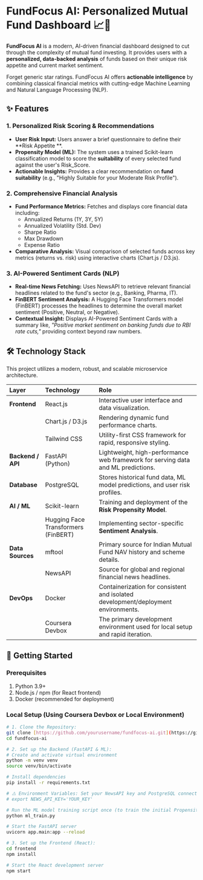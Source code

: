 # $\text{FundFocus}$ AI: Personalized Mutual Fund Dashboard 📈🧠

**$\text{FundFocus}$ AI** is a modern, AI-driven financial dashboard designed to cut through the complexity of mutual fund investing. It provides users with a **personalized, data-backed analysis** of funds based on their unique risk appetite and current market sentiment.

Forget generic star ratings. $\text{FundFocus}$ AI offers **actionable intelligence** by combining classical financial metrics with cutting-edge Machine Learning and Natural Language Processing ($\text{NLP}$).

## ✨ Features

### 1. Personalized Risk Scoring & Recommendations

* **User Risk Input:** Users answer a brief questionnaire to define their **Risk Appetite **.
* **Propensity Model (ML):** The system uses a trained $\text{Scikit-learn}$ classification model to score the **suitability** of every selected fund against the user's $\text{Risk\_Score}$.
* **Actionable Insights:** Provides a clear recommendation on **fund suitability** (e.g., "Highly Suitable for your Moderate Risk Profile").

### 2. Comprehensive Financial Analysis

* **Fund Performance Metrics:** Fetches and displays core financial data including:
    * Annualized Returns (1Y, 3Y, 5Y)
    * Annualized Volatility ($\text{Std. Dev}$)
    * $\text{Sharpe Ratio}$
    * $\text{Max Drawdown}$
    * Expense Ratio
* **Comparative Analysis:** Visual comparison of selected funds across key metrics (returns vs. risk) using interactive charts ($\text{Chart.js}$ / $\text{D3.js}$).

### 3. AI-Powered Sentiment Cards (NLP)

* **Real-time News Fetching:** Uses $\text{NewsAPI}$ to retrieve relevant financial headlines related to the fund's sector (e.g., Banking, Pharma, $\text{IT}$).
* **FinBERT Sentiment Analysis:** A $\text{Hugging Face Transformers}$ model ($\text{FinBERT}$) processes the headlines to determine the overall market sentiment ($\text{Positive}$, $\text{Neutral}$, or $\text{Negative}$).
* **Contextual Insight:** Displays $\text{AI-Powered Sentiment Cards}$ with a summary like, *"Positive market sentiment on banking funds due to $\text{RBI}$ rate cuts,"* providing context beyond raw numbers.

## 🛠️ Technology Stack

This project utilizes a modern, robust, and scalable microservice architecture.

| Layer | Technology | Role |
| :--- | :--- | :--- |
| **Frontend** | $\text{React.js}$ | Interactive user interface and data visualization. |
| | $\text{Chart.js}$ / $\text{D3.js}$ | Rendering dynamic fund performance charts. |
| | $\text{Tailwind CSS}$ | Utility-first $\text{CSS}$ framework for rapid, responsive styling. |
| **Backend / API** | $\text{FastAPI}$ (Python) | Lightweight, high-performance web framework for serving data and $\text{ML}$ predictions. |
| **Database** | $\text{PostgreSQL}$ | Stores historical fund data, $\text{ML}$ model predictions, and user risk profiles. |
| **AI / ML** | $\text{Scikit-learn}$ | Training and deployment of the **Risk Propensity Model**. |
| | $\text{Hugging Face Transformers}$ ($\text{FinBERT}$) | Implementing sector-specific **Sentiment Analysis**. |
| **Data Sources** | $\text{mftool}$ | Primary source for Indian Mutual Fund $\text{NAV}$ history and scheme details. |
| | $\text{NewsAPI}$ | Source for global and regional financial news headlines. |
| **DevOps** | $\text{Docker}$ | Containerization for consistent and isolated development/deployment environments. |
| | $\text{Coursera Devbox}$ | The primary development environment used for local setup and rapid iteration. |

## 🚀 Getting Started

### Prerequisites

1.  Python 3.9+
2.  $\text{Node.js}$ / $\text{npm}$ (for $\text{React}$ frontend)
3.  $\text{Docker}$ (recommended for deployment)

### Local Setup (Using Coursera Devbox or Local Environment)

```bash
# 1. Clone the Repository:
git clone [https://github.com/yourusername/fundfocus-ai.git](https://github.com/yourusername/fundfocus-ai.git)
cd fundfocus-ai

# 2. Set up the Backend (FastAPI & ML):
# Create and activate virtual environment
python -m venv venv
source venv/bin/activate 

# Install dependencies
pip install -r requirements.txt 

# ⚠️ Environment Variables: Set your NewsAPI key and PostgreSQL connection string
# export NEWS_API_KEY='YOUR_KEY' 

# Run the ML model training script once (to train the initial Propensity Model)
python ml_train.py 

# Start the FastAPI server
uvicorn app.main:app --reload

# 3. Set up the Frontend (React):
cd frontend
npm install

# Start the React development server
npm start
